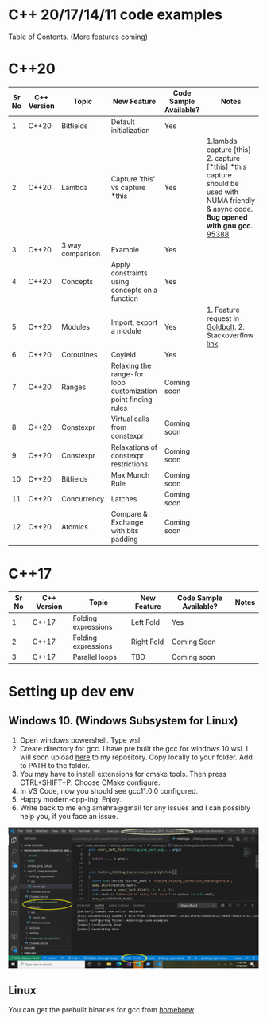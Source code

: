 # C++  20/17/14/11 code examples

Table of Contents. (More features coming)

# C++20
| Sr No | C++ Version  | Topic | New Feature  | Code Sample Available? | Notes |
| ---| ------------- | ------------- | ------------- | ------------- | ------------- |
|1| C++20 | Bitfields | Default initialization | Yes |  |
|2| C++20 | Lambda | Capture 'this' vs capture \*this | Yes | 1.lambda capture [this] 2. capture [\*this] \*this capture should be used with NUMA friendly & async code. **Bug opened with gnu gcc.** [95388](https://gcc.gnu.org/bugzilla/show_bug.cgi?id=95388) |
|3| C++20 | 3 way comparison | Example | Yes |  |
|4| C++20 | Concepts | Apply constraints using concepts on a function | Yes |  |
|5| C++20 | Modules | Import, export a module | Yes | 1. Feature request in [Goldbolt](https://github.com/compiler-explorer/compiler-explorer/issues/2166). 2. Stackoverflow [link](https://stackoverflow.com/questions/60760248/how-to-test-c-modules-with-godbolt-compiler-explorer/63682170#63682170) |
|6| C++20 | Coroutines | Coyield | Yes |  | See [Godbolt](https://godbolt.org/z/6GEY95) example too
|7| C++20 | Ranges | Relaxing the range-for loop customization point finding rules  | Coming soon |  |
|8| C++20 | Constexpr | Virtual calls from constexpr | Coming soon |  |
|9| C++20 | Constexpr | Relaxations of constexpr restrictions | Coming soon |  |
|10| C++20 | Bitfields | Max Munch Rule | Coming soon |  |
|11| C++20 | Concurrency | Latches | Coming soon |  |
|12| C++20 | Atomics | Compare & Exchange with bits padding | Coming soon |  |

# C++17
| Sr No | C++ Version  | Topic | New Feature  | Code Sample Available? | Notes |
| ---| ------------- | ------------- | ------------- | ------------- | ------------- |
|1| C++17 | Folding expressions  | Left Fold | Yes |  |
|2| C++17 | Folding expressions  | Right Fold | Coming Soon |  |
|3| C++17 | Parallel loops | TBD | Coming soon |  |




# Setting up dev env
## Windows 10. (Windows Subsystem for Linux)

1. Open windows powershell. Type wsl
2. Create directory for gcc. I have pre built the gcc for windows 10 wsl. I will soon upload [here](https://github.com/atulmehra/cpp-tools/upload/master) to my repository. Copy locally to your folder. Add to PATH to the folder.
3. You may have to install extensions for cmake tools. Then press CTRL+SHIFT+P. Choose CMake configure.
4. In VS Code, now you should see gcc11.0.0 configured.
5. Happy modern-cpp-ing. Enjoy.
6. Write back to me eng.amehra@gmail for any issues and I can possibly help you, if you face an issue.

![Build cpp20 code example with VSCode](https://github.com/atulmehra/cpp-tools/blob/master/VSCode-CPP20-Configure-gcc20.png)

## Linux
You can get the prebuilt binaries for gcc from [homebrew](https://formulae.brew.sh/formula/gcc#default)
